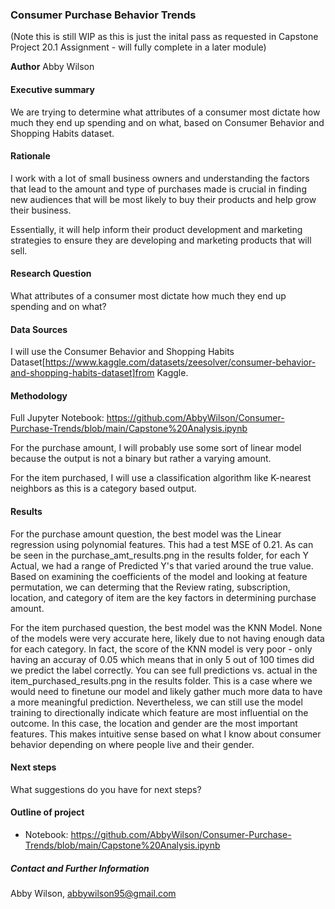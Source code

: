 ### Consumer Purchase Behavior Trends

(Note this is still WIP as this is just the inital pass as requested in Capstone Project 20.1 Assignment - will fully complete in a later module)

**Author**
Abby Wilson 

#### Executive summary
We are trying to determine what attributes of a consumer most dictate how much they end up spending and on what, based on Consumer Behavior and Shopping Habits dataset. 

#### Rationale
I work with a lot of small business owners and understanding the factors that lead to the amount and type of purchases made is crucial in finding new audiences that will be most likely to buy their products and help grow their business. 

Essentially, it will help inform their product development and marketing strategies to ensure they are developing and marketing products that will sell.

#### Research Question
What attributes of a consumer most dictate how much they end up spending and on what?

#### Data Sources
I will use the Consumer Behavior and Shopping Habits Dataset[https://www.kaggle.com/datasets/zeesolver/consumer-behavior-and-shopping-habits-dataset]from Kaggle.

#### Methodology
Full Jupyter Notebook: https://github.com/AbbyWilson/Consumer-Purchase-Trends/blob/main/Capstone%20Analysis.ipynb

For the purchase amount, I will probably use some sort of linear model because the output is not a binary but rather a varying amount. 

For the item purchased, I will use a classification algorithm like K-nearest neighbors as this is a category based output. 

#### Results
For the purchase amount question, the best model was the Linear regression using polynomial features. This had a test MSE of 0.21. As can be seen in the purchase_amt_results.png in the results folder, for each Y Actual, we had a range of Predicted Y's that varied around the true value. Based on examining the coefficients of the model and looking at feature permutation, we can determing that the Review rating, subscription, location, and category of item are the key factors in determining purchase amount. 

For the item purchased question, the best model was the KNN Model. None of the models were very accurate here, likely due to not having enough data for each category. In fact, the score of the KNN model is very poor - only having an accuray of 0.05 which means that in only 5 out of 100 times did we predict the label correctly. You can see full predictions vs. actual in the item_purchased_results.png in the results folder. This is a case where we would need to finetune our model and likely gather much more data to have a more meaningful prediction. Nevertheless, we can still use the model training to directionally indicate which feature are most influential on the outcome. In this case, the location and gender are the most important features. This makes intuitive sense based on what I know about consumer behavior depending on where people live and their gender.

#### Next steps
What suggestions do you have for next steps?

#### Outline of project

- Notebook: https://github.com/AbbyWilson/Consumer-Purchase-Trends/blob/main/Capstone%20Analysis.ipynb 

##### Contact and Further Information

Abby Wilson, abbywilson95@gmail.com
